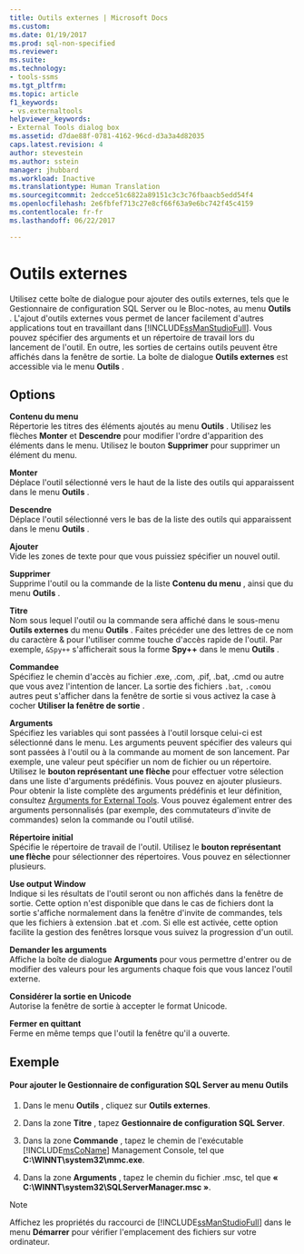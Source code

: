 ```yaml
---
title: Outils externes | Microsoft Docs
ms.custom: 
ms.date: 01/19/2017
ms.prod: sql-non-specified
ms.reviewer: 
ms.suite: 
ms.technology:
- tools-ssms
ms.tgt_pltfrm: 
ms.topic: article
f1_keywords:
- vs.externaltools
helpviewer_keywords:
- External Tools dialog box
ms.assetid: d7dae88f-0781-4162-96cd-d3a3a4d82035
caps.latest.revision: 4
author: stevestein
ms.author: sstein
manager: jhubbard
ms.workload: Inactive
ms.translationtype: Human Translation
ms.sourcegitcommit: 2edcce51c6822a89151c3c3c76fbaacb5edd54f4
ms.openlocfilehash: 2e6fbfef713c27e8cf66f63a9e6bc742f45c4159
ms.contentlocale: fr-fr
ms.lasthandoff: 06/22/2017

---
```

# <a name="external-tools"></a>Outils externes
Utilisez cette boîte de dialogue pour ajouter des outils externes, tels que le Gestionnaire de configuration SQL Server ou le Bloc-notes, au menu **Outils** . L'ajout d'outils externes vous permet de lancer facilement d'autres applications tout en travaillant dans [!INCLUDE[ssManStudioFull](../../includes/ssmanstudiofull_md.md)]. Vous pouvez spécifier des arguments et un répertoire de travail lors du lancement de l'outil. En outre, les sorties de certains outils peuvent être affichés dans la fenêtre de sortie. La boîte de dialogue **Outils externes** est accessible via le menu **Outils** .  
  
## <a name="options"></a>Options  
**Contenu du menu**  
Répertorie les titres des éléments ajoutés au menu **Outils** . Utilisez les flèches **Monter** et **Descendre** pour modifier l'ordre d'apparition des éléments dans le menu. Utilisez le bouton **Supprimer** pour supprimer un élément du menu.  
  
**Monter**  
Déplace l'outil sélectionné vers le haut de la liste des outils qui apparaissent dans le menu **Outils** .  
  
**Descendre**  
Déplace l'outil sélectionné vers le bas de la liste des outils qui apparaissent dans le menu **Outils** .  
  
**Ajouter**  
Vide les zones de texte pour que vous puissiez spécifier un nouvel outil.  
  
**Supprimer**  
Supprime l'outil ou la commande de la liste **Contenu du menu** , ainsi que du menu **Outils** .  
  
**Titre**  
Nom sous lequel l'outil ou la commande sera affiché dans le sous-menu **Outils externes** du menu **Outils** . Faites précéder une des lettres de ce nom du caractère &amp; pour l'utiliser comme touche d'accès rapide de l'outil. Par exemple, `&Spy++` s'afficherait sous la forme **Spy++** dans le menu **Outils** .  
  
**Commandee**  
Spécifiez le chemin d'accès au fichier .exe, .com, .pif, .bat, .cmd ou autre que vous avez l'intention de lancer. La sortie des fichiers `.bat`, `.com`ou autres peut s'afficher dans la fenêtre de sortie si vous activez la case à cocher **Utiliser la fenêtre de sortie** .  
  
**Arguments**  
Spécifiez les variables qui sont passées à l'outil lorsque celui-ci est sélectionné dans le menu. Les arguments peuvent spécifier des valeurs qui sont passées à l'outil ou à la commande au moment de son lancement. Par exemple, une valeur peut spécifier un nom de fichier ou un répertoire. Utilisez le **bouton représentant une flèche** pour effectuer votre sélection dans une liste d'arguments prédéfinis. Vous pouvez en ajouter plusieurs. Pour obtenir la liste complète des arguments prédéfinis et leur définition, consultez [Arguments for External Tools](../../ssms/use-of-sql-server-features-and-capabilities-wwi-oltp.md). Vous pouvez également entrer des arguments personnalisés (par exemple, des commutateurs d'invite de commandes) selon la commande ou l'outil utilisé.  
  
**Répertoire initial**  
Spécifie le répertoire de travail de l'outil. Utilisez le **bouton représentant une flèche** pour sélectionner des répertoires. Vous pouvez en sélectionner plusieurs.  
  
**Use output Window**  
Indique si les résultats de l'outil seront ou non affichés dans la fenêtre de sortie. Cette option n'est disponible que dans le cas de fichiers dont la sortie s'affiche normalement dans la fenêtre d'invite de commandes, tels que les fichiers à extension .bat et .com. Si elle est activée, cette option facilite la gestion des fenêtres lorsque vous suivez la progression d'un outil.  
  
**Demander les arguments**  
Affiche la boîte de dialogue **Arguments** pour vous permettre d'entrer ou de modifier des valeurs pour les arguments chaque fois que vous lancez l'outil externe.  
  
**Considérer la sortie en Unicode**  
Autorise la fenêtre de sortie à accepter le format Unicode.  
  
**Fermer en quittant**  
Ferme en même temps que l'outil la fenêtre qu'il a ouverte.  
  
## <a name="example"></a>Exemple  
  
#### <a name="to-add-sql-server-configuration-manager-to-the-tools-menu"></a>Pour ajouter le Gestionnaire de configuration SQL Server au menu Outils  
  
1.  Dans le menu **Outils** , cliquez sur **Outils externes**.  
  
2.  Dans la zone **Titre** , tapez **Gestionnaire de configuration SQL Server**.  
  
3.  Dans la zone **Commande** , tapez le chemin de l'exécutable [!INCLUDE[msCoName](../../includes/msconame_md.md)] Management Console, tel que **C:\WINNT\system32\mmc.exe**.  
  
4.  Dans la zone **Arguments** , tapez le chemin du fichier .msc, tel que **« C:\WINNT\system32\SQLServerManager.msc »**.  
  
> [!NOTE]  
> Affichez les propriétés du raccourci de [!INCLUDE[ssManStudioFull](../../includes/ssmanstudiofull_md.md)] dans le menu **Démarrer** pour vérifier l'emplacement des fichiers sur votre ordinateur.  
  

